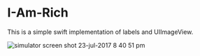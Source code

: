 # I-Am-Rich
This is a simple swift implementation of labels and UIImageView.

![simulator screen shot 23-jul-2017 8 40 51 pm](https://user-images.githubusercontent.com/7590943/28500563-234bf7c6-6fe8-11e7-90cd-a01da4ff82da.png)

